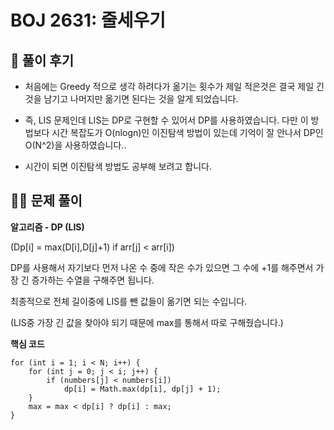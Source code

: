 # BOJ 2631: 줄세우기

## 🌈 풀이 후기

- 처음에는 Greedy 적으로 생각 하려다가 옮기는 횟수가 제일 적은것은 결국 제일 긴 것을 남기고 나머지만 옮기면 된다는 것을 알게 되었습니다.

- 즉, LIS 문제인데 LIS는 DP로 구현할 수 있어서 DP를 사용하였습니다. 다만 이 방법보다 시간 복잡도가 O(nlogn)인 이진탐색 방법이 있는데 기억이 잘 안나서 DP인 O(N^2)을 사용하였습니다..

- 시간이 되면 이진탐색 방법도 공부해 보려고 합니다.

## 👩‍🏫 문제 풀이

**알고리즘 - DP (LIS)**

(Dp[i] = max(D[i],D[j]+1) if arr[j] < arr[i])

DP를 사용해서 자기보다 먼저 나온 수 중에 작은 수가 있으면 그 수에 +1를 해주면서 가장 긴 증가하는 수열을 구해주면 됩니다.

최종적으로 전체 길이중에 LIS를 뺀 값들이 옮기면 되는 수입니다.

(LIS중 가장 긴 값을 찾아야 되기 때문에 max를 통해서 따로 구해줬습니다.)


**핵심 코드**

```tsx
for (int i = 1; i < N; i++) {
	for (int j = 0; j < i; j++) {
		if (numbers[j] < numbers[i])
			dp[i] = Math.max(dp[i], dp[j] + 1);
	}
	max = max < dp[i] ? dp[i] : max;
}
```
